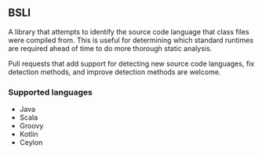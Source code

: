 ## BSLI
A library that attempts to identify the source code language that class files were compiled from.
This is useful for determining which standard runtimes are required ahead of time to do more thorough static analysis.

Pull requests that add support for detecting new source code languages, fix detection methods, and improve detection methods are welcome.

### Supported languages
* Java
* Scala
* Groovy
* Kotlin
* Ceylon